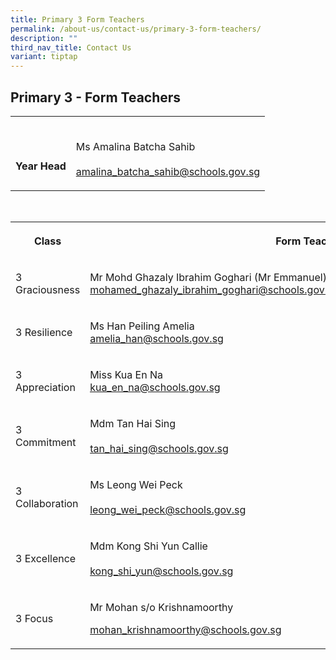 ```yaml
---
title: Primary 3 Form Teachers
permalink: /about-us/contact-us/primary-3-form-teachers/
description: ""
third_nav_title: Contact Us
variant: tiptap
---
```

<h2><strong>Primary 3 - Form Teachers</strong></h2>
<table style="minWidth: 50px">
<colgroup>
<col>
<col>
</colgroup>
<tbody>
<tr>
<th rowspan="1" colspan="1">
<p>
<br>
<br>Year Head</p>
</th>
<td rowspan="1" colspan="1">
<p>
<br>Ms Amalina Batcha Sahib
<br>
<br><a href="amalina_batcha_sahib@schools.gov.sg" rel="noopener noreferrer nofollow" target="_blank">amalina_batcha_sahib@schools.gov.sg</a>
</p>
</td>
</tr>
</tbody>
</table>
<p>
<br>
</p>
<table style="minWidth: 75px">
<colgroup>
<col>
<col>
<col>
</colgroup>
<tbody>
<tr>
<th rowspan="1" colspan="1">
<p>Class</p>
</th>
<th rowspan="1" colspan="2">
<p>Form Teachers</p>
</th>
</tr>
<tr>
<td rowspan="1" colspan="1">
<p>3 Graciousness</p>
</td>
<td rowspan="1" colspan="1">
<p>Mr&nbsp;Mohd Ghazaly Ibrahim Goghari (Mr Emmanuel)
<br><a href="mohamed_ghazaly_ibrahim_goghari@schools.gov.sg" rel="noopener nofollow" target="_blank">mohamed_ghazaly_ibrahim_goghari@schools.gov.sg</a>
<br>
</p>
</td>
<td rowspan="1" colspan="1">
<p>Mdm Puah Yun Wen Shirley
<br><a href="puah_yun_wen@schools.gov.sg" rel="noopener nofollow" target="_blank">puah_yun_wen@schools.gov.sg</a>
<br>
</p>
</td>
</tr>
<tr>
<td rowspan="1" colspan="1">
<p>3 Resilience</p>
</td>
<td rowspan="1" colspan="1">
<p>Ms Han Peiling Amelia
<br><a href="amelia_han@schools.gov.sg" rel="noopener nofollow" target="_blank">amelia_han@schools.gov.sg</a>
</p>
</td>
<td rowspan="1" colspan="1">
<p>Mdm Chen Xujin
<br><a href="chen_xujin@schools.gov.sg" rel="noopener nofollow" target="_blank">chen_xujin@schools.gov.sg</a>
<br>
</p>
</td>
</tr>
<tr>
<td rowspan="1" colspan="1">
<p>3 Appreciation</p>
</td>
<td rowspan="1" colspan="1">
<p>Miss Kua En Na
<br><a href="mailto:kua_en_na@schools.gov.sg" rel="noopener noreferrer nofollow" target="_blank"><u>kua_en_na@schools.gov.sg</u></a>
</p>
</td>
<td rowspan="1" colspan="1">
<p>Ms Ng Zi Chun
<br><a href="Ng_Zi_Chun@schools.gov.sg" rel="noopener nofollow" target="_blank">Ng_Zi_Chun@schools.gov.sg</a>
</p>
</td>
</tr>
<tr>
<td rowspan="1" colspan="1">
<p>3 Commitment</p>
</td>
<td rowspan="1" colspan="1">
<p>Mdm Tan Hai Sing
<br>
<br><a href="mailto:tan_hai_sing@schools.gov.sg" rel="noopener noreferrer nofollow" target="_blank">tan_hai_sing@schools.gov.sg</a>
</p>
</td>
<td rowspan="1" colspan="1">
<p>Mdm&nbsp;Chew Boon Ping Janice
<br>
<br><a href="mailto:chew_boon_ping@schools.gov.sg" rel="noopener noreferrer nofollow" target="_blank">chew_boon_ping@schools.gov.sg</a>
</p>
</td>
</tr>
<tr>
<td rowspan="1" colspan="1">
<p>3 Collaboration</p>
</td>
<td rowspan="1" colspan="1">
<p>Ms Leong Wei Peck
<br>
<br><a href="mailto:leong_wei_peck@schools.gov.sg" rel="noopener noreferrer nofollow" target="_blank">leong_wei_peck@schools.gov.sg</a>
</p>
</td>
<td rowspan="1" colspan="1">
<p>Mr Ahmad Zaki Bin Hassan
<br>
<br><a href="mailto:ahmad_zaki_b_hassan@schools.gov.sg" rel="noopener noreferrer nofollow" target="_blank">ahmad_zaki_b_hassan@schools.gov.sg</a>
</p>
</td>
</tr>
<tr>
<td rowspan="1" colspan="1">
<p>3 Excellence</p>
</td>
<td rowspan="1" colspan="1">
<p>Mdm Kong Shi Yun Callie
<br>
<br><a href="mailto:kong_shi_yun@schools.gov.sg" rel="noopener noreferrer nofollow" target="_blank">kong_shi_yun@schools.gov.sg</a>
</p>
</td>
<td rowspan="1" colspan="1">
<p>Mdm&nbsp;Siti Zulaikha Binte Zainal Abidin
<br><a href="mailto:siti_zulaikha@schools.gov.sg" rel="noopener noreferrer nofollow" target="_blank">siti_zulaikha@schools.gov.sg</a>
</p>
<p></p>
</td>
</tr>
<tr>
<td rowspan="1" colspan="1">
<p>3 Focus</p>
</td>
<td rowspan="1" colspan="1">
<p>Mr Mohan s/o Krishnamoorthy</p>
<p></p>
<p><a href="mailto:mohan_krishnamoorthy@schools.gov.sg" rel="noopener noreferrer nofollow" target="_blank">mohan_krishnamoorthy@schools.gov.sg</a>
</p>
</td>
<td rowspan="1" colspan="1">
<p>Ms Angela</p>
<p><a href="mailto:Angela@schools.gov.sg" rel="noopener noreferrer nofollow" target="_blank">Angela@schools.gov.sg</a>
</p>
</td>
</tr>
</tbody>
</table>
<p></p>
